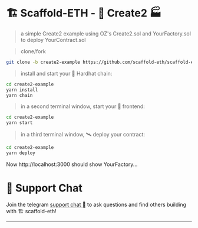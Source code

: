 # 🏗 Scaffold-ETH - 🔖 Create2 🏭

> a simple Create2 example using OZ's Create2.sol and YourFactory.sol to deploy YourContract.sol

> clone/fork

```bash
git clone -b create2-example https://github.com/scaffold-eth/scaffold-eth.git create2-example
```

> install and start your 👷‍ Hardhat chain:

```bash
cd create2-example
yarn install
yarn chain
```

> in a second terminal window, start your 📱 frontend:

```bash
cd create2-example
yarn start
```

> in a third terminal window, 🛰 deploy your contract:

```bash
cd create2-example
yarn deploy
```

Now http://localhost:3000 should show YourFactory...









# 💬 Support Chat

Join the telegram [support chat 💬](https://t.me/joinchat/KByvmRe5wkR-8F_zz6AjpA) to ask questions and find others building with 🏗 scaffold-eth!

---
